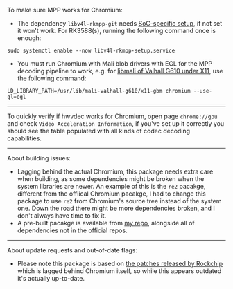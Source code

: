 To make sure MPP works for Chromium:

  - The dependency `libv4l-rkmpp-git` needs [SoC-specific setup](https://github.com/7Ji-PKGBUILDs/libv4l-rkmpp-git), if not set it won't work. For RK3588(s), running the following command once is enough:
```
sudo systemctl enable --now libv4l-rkmpp-setup.service
```
  - You must run Chromium with Mali blob drivers with EGL for the MPP decoding pipeline to work, e.g. for [libmali of Valhall G610 under X11](https://github.com/7Ji-PKGBUILDs/libmali-valhall-g610-x11-gbm), use the following command:
```
LD_LIBRARY_PATH=/usr/lib/mali-valhall-g610/x11-gbm chromium --use-gl=egl
```

---

To quickly verify if hwvdec works for Chromium, open page `chrome://gpu` and check `Video Acceleration Information`, if you've set up it correctly you should see the table populated with all kinds of codec decoding capabilities.

---

About building issues:

  - Lagging behind the actual Chromium, this package needs extra care when building, as some dependencies might be broken when the system libraries are newer. An example of this is the `re2` pacakge, different from the offiical Chromium pacakge, I had to change this package to use `re2` from Chromium's source tree instead of the system one. Down the road there might be more dependencies broken, and I don't always have time to fix it. 
  - A pre-built pacakge is available from [my repo](https://github.com/7Ji/archrepo), alongside all of dependencies not in the official repos.

---

About update requests and out-of-date flags:

  - Please note this package is based on [the patches released by Rockchip](https://github.com/JeffyCN/meta-rockchip/tree/master/dynamic-layers/recipes-browser/chromium) which is lagged behind Chromium itself, so while this appears outdated it's actually up-to-date.